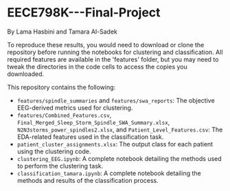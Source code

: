 # EECE798K---Final-Project
By Lama Hasbini and Tamara Al-Sadek

To reproduce these results, you would need to download or clone the repository before running the notebooks for clustering and classification. All required features are available in the 'features' folder, but you may need to tweak the directories in the code cells to access the copies you downloaded.

This repository contains the following:
- `features/spindle_summaries` and `features/swa_reports`: The objective EEG-derived metrics used for clustering.
- `features/Combined_Features.csv`, `Final_Merged_Sleep_Storm_Spindle_SWA_Summary.xlsx`, `N2N3storms_power_spindles2.xlsx`, and `Patient_Level_Features.csv`: The EDA-related features used in the classification task.
- `patient_cluster_assignments.xlsx`: The output class for each patient using the clustering code.
- `clustering_EEG.ipynb`: A complete notebook detailing the methods used to perform the clustering task.
- `classification_tamara.ipynb`: A complete notebook detailing the methods and results of the classification process.
